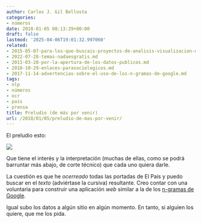 ```yaml
---
author: Carlos J. Gil Bellosta
categories:
- números
date: 2018-01-05 08:13:29+00:00
draft: false
lastmod: '2025-04-06T19:01:32.997060'
related:
- 2015-05-07-para-los-que-buscais-proyectos-de-analisis-visualizacion-de-datos.md
- 2022-07-28-temas-nadaesgratis.md
- 2011-03-28-por-la-apertura-de-los-datos-publicos.md
- 2018-10-29-enlaces-parasociologicos.md
- 2017-11-14-advertencias-sobre-el-uso-de-los-n-gramas-de-google.md
tags:
- nlp
- números
- ocr
- país
- prensa
title: Preludio (de más por venir)
url: /2018/01/05/preludio-de-mas-por-venir/
---
```


El preludio esto:

![](/wp-uploads/2018/01/menciones_franquismo.png#center)

Que tiene el interés y la interpretación (muchas de ellas, como se podrá barruntar más abajo, de corte técnico) que cada uno quiera darle.

La cuestión es que he _ocerreado_ todas las portadas de El País y puedo buscar en el _texto_ (adviértase la cursiva) resultante. Creo contar con una voluntaria para construir una aplicación _web_ similar a la de los [n-gramas de Google](https://www.datanalytics.com/2017/02/02/cuanto-durara-la-solo-nostalgia/).

Igual subo los datos a algún sitio en algún momento. En tanto, si alguien los quiere, que me los pida.